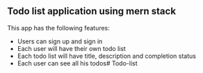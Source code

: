 ## Todo list application using mern stack

This app has the following features:
- Users can sign up and sign in
- Each user will have their own todo list
- Each todo list will have title, description and completion status
- Each user can see all his todos#   T o d o - l i s t  
 